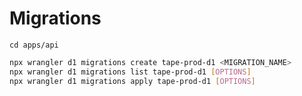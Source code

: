 # Migrations

```
cd apps/api
```

```sh
npx wrangler d1 migrations create tape-prod-d1 <MIGRATION_NAME>
npx wrangler d1 migrations list tape-prod-d1 [OPTIONS]
npx wrangler d1 migrations apply tape-prod-d1 [OPTIONS]
```
